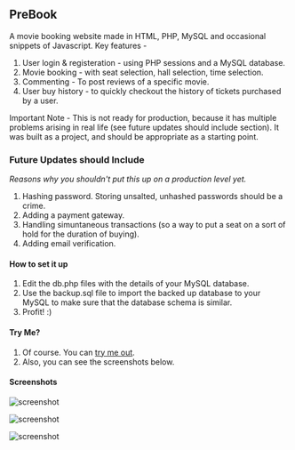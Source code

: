 ## PreBook
A movie booking website made in HTML, PHP, MySQL and occasional snippets of Javascript. Key features -
1. User login & registeration - using PHP sessions and a MySQL database.
2. Movie booking - with seat selection, hall selection, time selection.
3. Commenting - To post reviews of a specific movie.
4. User buy history - to quickly checkout the history of tickets purchased by a user.

Important Note - This is not ready for production, because it has multiple problems arising in real life (see future updates should include section). It was built as a project, and should be appropriate as a starting point.

### Future Updates should Include
*Reasons why you shouldn't put this up on a production level yet.*
1. Hashing password. Storing unsalted, unhashed passwords should be a crime.
2. Adding a payment gateway.
3. Handling simuntaneous transactions (so a way to put a seat on a sort of hold for the duration of buying).
4. Adding email verification.

#### How to set it up
1. Edit the db.php files with the details of your MySQL database.
2. Use the backup.sql file to import the backed up database to your MySQL to make sure that the database schema is similar.
3. Profit! :)

#### Try Me?
1. Of course. You can [try me out](https://i.cs.hku.hk/~bschawla/project1/index.html "try me out").
2. Also, you can see the screenshots below.

#### Screenshots
![screenshot](https://i.imgur.com/9JJxaFu.png "screenshot")

![screenshot](https://i.imgur.com/7C9CIc0.png "screenshot")

![screenshot](https://cdn.pbrd.co/images/HRHJWWp.gif "screenshot")
